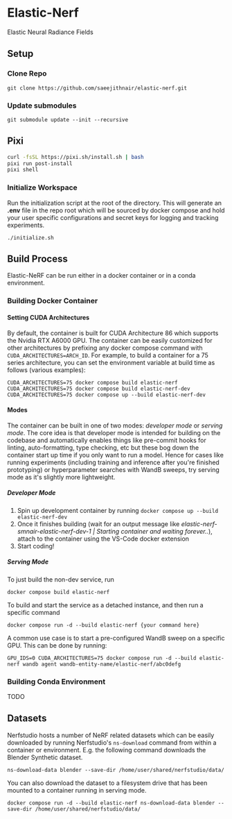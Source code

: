# Elastic-Nerf

Elastic Neural Radiance Fields

## Setup

### Clone Repo

```
git clone https://github.com/saeejithnair/elastic-nerf.git
```

### Update submodules

```
git submodule update --init --recursive
```

## Pixi
```bash
curl -fsSL https://pixi.sh/install.sh | bash
pixi run post-install
pixi shell
```

### Initialize Workspace

Run the initialization script at the root of the directory. This will generate an **.env** file in the repo root which will be sourced by docker compose and hold your user specific configurations and secret keys for logging and tracking experiments.

```
./initialize.sh
```

## Build Process

Elastic-NeRF can be run either in a docker container or in a conda environment.

### Building Docker Container

#### Setting CUDA Architectures

By default, the container is built for CUDA Architecture 86 which supports the Nvidia RTX A6000 GPU. The container can be easily customized for other architectures by prefixing any docker compose command with `CUDA_ARCHITECTURES=ARCH_ID`. For example, to build a container for a 75 series architecture, you can set the environment variable at build time as follows (various examples):

```
CUDA_ARCHITECTURES=75 docker compose build elastic-nerf
CUDA_ARCHITECTURES=75 docker compose build elastic-nerf-dev
CUDA_ARCHITECTURES=75 docker compose up --build elastic-nerf-dev
```

#### Modes

The container can be built in one of two modes: _developer mode_ or _serving mode_. The core idea is that developer mode is intended for building on the codebase and automatically enables things like pre-commit hooks for linting, auto-formatting, type checking, etc but these bog down the container start up time if you only want to run a model. Hence for cases like running experiments (including training and inference after you're finished prototyping) or hyperparameter searches with WandB sweeps, try serving mode as it's slightly more lightweight.

##### Developer Mode

1. Spin up development container by running `docker compose up --build elastic-nerf-dev`
2. Once it finishes building (wait for an output message like _elastic-nerf-smnair-elastic-nerf-dev-1 | Starting container and waiting forever.._), attach to the container using the VS-Code docker extension
3. Start coding!

##### Serving Mode

To just build the non-dev service, run

```
docker compose build elastic-nerf
```

To build and start the service as a detached instance, and then run a specific command

```
docker compose run -d --build elastic-nerf {your command here}
```

A common use case is to start a pre-configured WandB sweep on a specific GPU. This can be done by running:

```
GPU_IDS=0 CUDA_ARCHITECTURES=75 docker compose run -d --build elastic-nerf wandb agent wandb-entity-name/elastic-nerf/abc0defg
```

### Building Conda Environment

TODO

## Datasets

Nerfstudio hosts a number of NeRF related datasets which can be easily downloaded by running Nerfstudio's `ns-download` command from within a container or environment. E.g. the following command downloads the Blender Synthetic dataset.

```
ns-download-data blender --save-dir /home/user/shared/nerfstudio/data/
```

You can also download the dataset to a filesystem drive that has been mounted to a container running in serving mode.

```
docker compose run -d --build elastic-nerf ns-download-data blender --save-dir /home/user/shared/nerfstudio/data/
```
